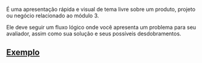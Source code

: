 É uma apresentação rápida e visual de tema livre sobre um produto, 
projeto ou negócio relacionado ao módulo 3. 

Ele deve seguir um fluxo lógico onde você apresenta um problema para seu avaliador, 
assim como sua solução e seus possíveis desdobramentos.

## [Exemplo](https://no.descomplica.com.br/hubfs/Assessments/Orientacoes/Pitch/PITCH%20-%20MODELO1.mp4)